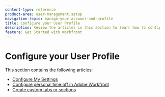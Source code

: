 ```yaml
---
content-type: reference
product-area: user-management;setup
navigation-topic: manage-your-account-and-profile
title: Configure your User Profile
description: Review the articles in this section to learn how to configure your Workfront user profile.
feature: Get Started with Workfront
---
```


# Configure your User Profile

This section contains the following articles:

* [Configure My Settings](../../../workfront-basics/manage-your-account-and-profile/configuring-your-user-profile/configure-my-settings.md) 
* [Configure personal time off in Adobe Workfront](../../../workfront-basics/manage-your-account-and-profile/configuring-your-user-profile/personal-time-overview.md) 
* [Create custom tabs or sections](../../../workfront-basics/manage-your-account-and-profile/configuring-your-user-profile/create-custom-tabs.md)


